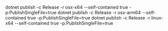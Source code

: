 dotnet publish -c Release -r osx-x64 --self-contained true -p:PublishSingleFile=true
dotnet publish -c Release -r osx-arm64 --self-contained true -p:PublishSingleFile=true
dotnet publish -c Release -r linux-x64 --self-contained true -p:PublishSingleFile=true